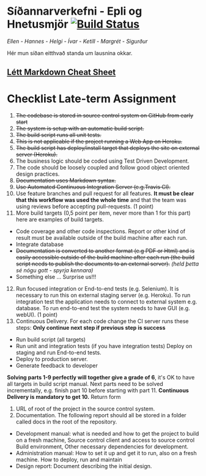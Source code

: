 # Síðannarverkefni - Epli og Hnetusmjör [![Build Status](https://travis-ci.org/GitExersiceHnetumjor/sidannarverkefni.svg?branch=master)](https://travis-ci.org/GitExersiceHnetumjor/sidannarverkefni)
*Ellen - Hannes - Helgi - Ívar - Ketill - Margrét - Sigurður*

Hér mun síðan eitthvað standa um lausnina okkar.

## [Létt Markdown Cheat Sheet](https://github.com/adam-p/markdown-here/wiki/Markdown-Cheatsheet)

# Checklist Late-term Assignment
1. ~~The codebase is stored in source control system on GitHub from early start~~
2. ~~The system is setup with an automatic build script.~~
3. ~~The build script runs all unit tests.~~
4. ~~This is not applicable if the project running a Web App on Heroku.~~
5. ~~The build script has deploy/install target that deploys the site on external server (Heroku).~~
6. The business logic should be coded using Test Driven Development.
7. The code should be loosely coupled and follow good object oriented design practices.
8. ~~Documentation uses Markdown syntax.~~
9. ~~Use Automated Continuous Integration Server (e.g.Travis CI).~~
10. Use feature branches and pull request for all features. **It must be clear that this workflow was used the whole time** and that the team was using
reviews before accepting pull-requests. (1 point)
11. More build targets (0,5 point per item, never more than 1 for this part) here
are examples of build targets.
* Code coverage and other code inspections. Report or other kind of
result must be available outside of the build machine after each run.
* Integrate database
* ~~Documentation is converted to another format (e.g PDF or Html) and is
easily accessible outside of the build machine after each run (the build
script needs to publish the documents to an external server).~~ *(held þetta sé nógu gott - spyrja kennara)*
* Something else ... Surprise us!!!
12. Run focused integration or End-to-end tests (e.g. Selenium). It is necessary
to run this on external staging server (e.g. Heroku). To run integration test
the application needs to connect to external system e.g. database. To run
end-to-end test the system needs to have GUI (e.g. webUI). (1 point)
13. Continuous Delivery. For each code change the CI server runs these steps:
**Only continue next step if previous step is success**
* Run build script (all targets)
* Run unit and integration tests (if you have integration tests) Deploy on
staging and run End-to-end tests.
* Deploy to production server.
* Generate feedback to developer

**Solving parts 1-9 perfectly will together give a grade of 6**, it's OK to have all
targets in build script manual. Next parts need to be solved incrementally, e.g.
finish part 10 before starting with part 11. **Continuous Delivery is mandatory to
get 10.**
Return form
1. URL of root of the project in the source control system.
2. Documentation. The following report should all be stored in a folder called
docs in the root of the repository.
* Development manual: what is needed and how to get the project to
build on a fresh machine, Source control client and access to source
control Build environment, Other necessary dependencies for
development.
* Administration manual: How to set it up and get it to run, also on a
fresh machine. How to deploy, run and maintain
* Design report: Document describing the initial design.